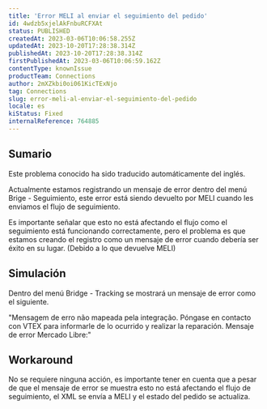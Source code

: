 ```yaml
---
title: 'Error MELI al enviar el seguimiento del pedido'
id: 4wdzb5xjelAkFnbuRCFXAt
status: PUBLISHED
createdAt: 2023-03-06T10:06:58.255Z
updatedAt: 2023-10-20T17:28:38.314Z
publishedAt: 2023-10-20T17:28:38.314Z
firstPublishedAt: 2023-03-06T10:06:59.162Z
contentType: knownIssue
productTeam: Connections
author: 2mXZkbi0oi061KicTExNjo
tag: Connections
slug: error-meli-al-enviar-el-seguimiento-del-pedido
locale: es
kiStatus: Fixed
internalReference: 764885
---
```


## Sumario

<div class="alert alert-info">
  <p>Este problema conocido ha sido traducido automáticamente del inglés.</p>
</div>



Actualmente estamos registrando un mensaje de error dentro del menú Brige - Seguimiento, este error está siendo devuelto por MELI cuando les enviamos el flujo de seguimiento.

Es importante señalar que esto no está afectando el flujo como el seguimiento está funcionando correctamente, pero el problema es que estamos creando el registro como un mensaje de error cuando debería ser éxito en su lugar. (Debido a lo que devuelve MELI)


##

## Simulación



Dentro del menú Bridge - Tracking se mostrará un mensaje de error como el siguiente.

"Mensagem de erro não mapeada pela integração. Póngase en contacto con VTEX para informarle de lo ocurrido y realizar la reparación.
Mensaje de error Mercado Libre:"



## Workaround



No se requiere ninguna acción, es importante tener en cuenta que a pesar de que el mensaje de error se muestra esto no está afectando el flujo de seguimiento, el XML se envía a MELI y el estado del pedido se actualiza.




